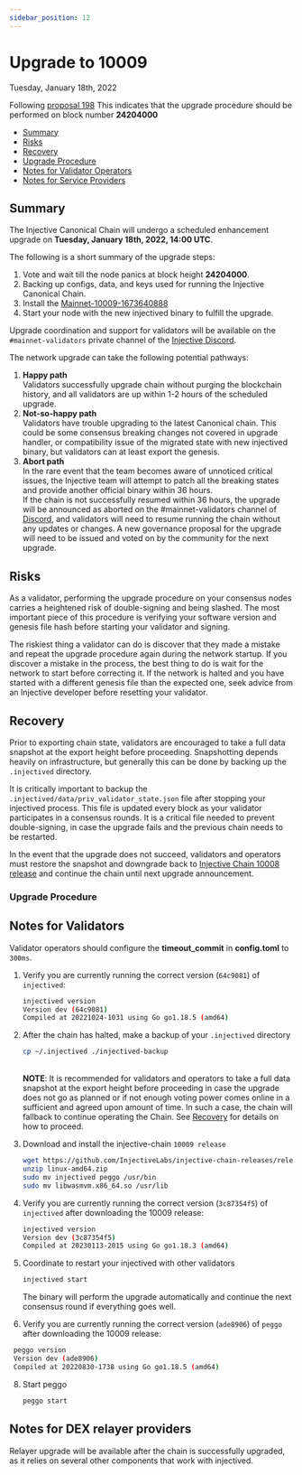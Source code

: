 ```yaml
---
sidebar_position: 12
---
```


# Upgrade to 10009

Tuesday, January 18th, 2022

Following [proposal 198](https://injhub.com/proposals/198/) This indicates that the upgrade procedure should be performed on block number **24204000**

* [Summary](#summary)
* [Risks](#risks)
* [Recovery](#recovery)
* [Upgrade Procedure](#upgrade-procedure)
* [Notes for Validator Operators](#notes-for-validator-operators)
* [Notes for Service Providers](#notes-for-dex-relayer-providers)

## Summary

The Injective Canonical Chain will undergo a scheduled enhancement upgrade on **Tuesday, January 18th, 2022, 14:00 UTC**.

The following is a short summary of the upgrade steps:

1. Vote and wait till the node panics at block height **24204000**.
2. Backing up configs, data, and keys used for running the Injective Canonical Chain.
3. Install the [Mainnet-10009-1673640888](https://github.com/InjectiveLabs/injective-chain-releases/releases/tag/v1.9.0-1673640888)
4. Start your node with the new injectived binary to fulfill the upgrade.

Upgrade coordination and support for validators will be available on the `#mainnet-validators` private channel of the [Injective Discord](https://discord.gg/injective).

The network upgrade can take the following potential pathways:

1. **Happy path**\
   Validators successfully upgrade chain without purging the blockchain history, and all validators are up within 1-2 hours of the scheduled upgrade.
2. **Not-so-happy path**\
   Validators have trouble upgrading to the latest Canonical chain. This could be some consensus breaking changes not covered in upgrade handler, or compatibility issue of the migrated state with new injectived binary, but validators can at least export the genesis.
3. **Abort path**\
   In the rare event that the team becomes aware of unnoticed critical issues, the Injective team will attempt to patch all the breaking states and provide another official binary within 36 hours.\
   If the chain is not successfully resumed within 36 hours, the upgrade will be announced as aborted on the #mainnet-validators channel of [Discord](https://discord.gg/injective), and validators will need to resume running the chain without any updates or changes. A new governance proposal for the upgrade will need to be issued and voted on by the community for the next upgrade.

## Risks

As a validator, performing the upgrade procedure on your consensus nodes carries a heightened risk of double-signing and being slashed. The most important piece of this procedure is verifying your software version and genesis file hash before starting your validator and signing.

The riskiest thing a validator can do is discover that they made a mistake and repeat the upgrade procedure again during the network startup. If you discover a mistake in the process, the best thing to do is wait for the network to start before correcting it. If the network is halted and you have started with a different genesis file than the expected one, seek advice from an Injective developer before resetting your validator.

## Recovery

Prior to exporting chain state, validators are encouraged to take a full data snapshot at the export height before proceeding. Snapshotting depends heavily on infrastructure, but generally this can be done by backing up the `.injectived` directory.

It is critically important to backup the `.injectived/data/priv_validator_state.json` file after stopping your injectived process. This file is updated every block as your validator participates in a consensus rounds. It is a critical file needed to prevent double-signing, in case the upgrade fails and the previous chain needs to be restarted.

In the event that the upgrade does not succeed, validators and operators must restore the snapshot and downgrade back to [Injective Chain 10008 release](https://github.com/InjectiveLabs/injective-chain-releases/releases/tag/v1.8.0-1668679102) and continue the chain until next upgrade announcement.

### Upgrade Procedure

## Notes for Validators

Validator operators should configure the **timeout_commit** in **config.toml** to `300ms`.

1.  Verify you are currently running the correct version (`64c9081`) of `injectived`:

    ```bash
    injectived version
    Version dev (64c9081)
    Compiled at 20221024-1031 using Go go1.18.5 (amd64)
    ```
2.  After the chain has halted, make a backup of your `.injectived` directory

    ```bash
    cp ~/.injectived ./injectived-backup
    ```

    \
    **NOTE**: It is recommended for validators and operators to take a full data snapshot at the export height before proceeding in case the upgrade does not go as planned or if not enough voting power comes online in a sufficient and agreed upon amount of time. In such a case, the chain will fallback to continue operating the Chain. See [Recovery](#recovery) for details on how to proceed.
3.  Download and install the injective-chain `10009 release`

    ```bash
    wget https://github.com/InjectiveLabs/injective-chain-releases/releases/download/v1.9.0-1673640888/linux-amd64.zip
    unzip linux-amd64.zip
    sudo mv injectived peggo /usr/bin
    sudo mv libwasmvm.x86_64.so /usr/lib
    ```
4.  Verify you are currently running the correct version (`3c87354f5`) of `injectived` after downloading the 10009 release:

    ```bash
    injectived version
    Version dev (3c87354f5)
    Compiled at 20230113-2015 using Go go1.18.3 (amd64)
    ```
5.  Coordinate to restart your injectived with other validators

    ```bash
    injectived start
    ```

    The binary will perform the upgrade automatically and continue the next consensus round if everything goes well.
6. Verify you are currently running the correct version (`ade8906`) of `peggo` after downloading the 10009 release:

```bash
 peggo version
 Version dev (ade8906)
 Compiled at 20220830-1738 using Go go1.18.5 (amd64)
```

8.  Start peggo

    ```bash
    peggo start
    ```

## Notes for DEX relayer providers

Relayer upgrade will be available after the chain is successfully upgraded, as it relies on several other components that work with injectived.
